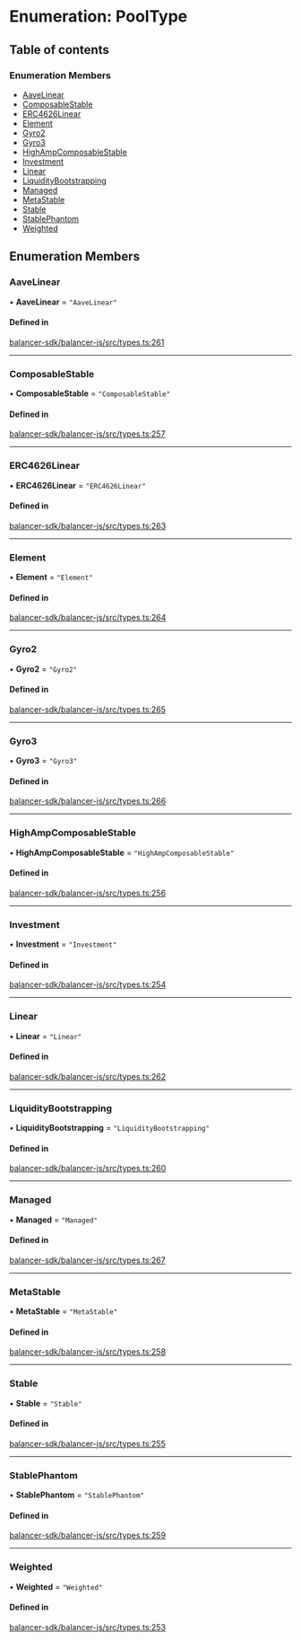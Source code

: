 # Enumeration: PoolType

## Table of contents

### Enumeration Members

- [AaveLinear](PoolType.md#aavelinear)
- [ComposableStable](PoolType.md#composablestable)
- [ERC4626Linear](PoolType.md#erc4626linear)
- [Element](PoolType.md#element)
- [Gyro2](PoolType.md#gyro2)
- [Gyro3](PoolType.md#gyro3)
- [HighAmpComposableStable](PoolType.md#highampcomposablestable)
- [Investment](PoolType.md#investment)
- [Linear](PoolType.md#linear)
- [LiquidityBootstrapping](PoolType.md#liquiditybootstrapping)
- [Managed](PoolType.md#managed)
- [MetaStable](PoolType.md#metastable)
- [Stable](PoolType.md#stable)
- [StablePhantom](PoolType.md#stablephantom)
- [Weighted](PoolType.md#weighted)

## Enumeration Members

### AaveLinear

• **AaveLinear** = ``"AaveLinear"``

#### Defined in

[balancer-sdk/balancer-js/src/types.ts:261](https://github.com/balancer-labs/balancer-sdk/blob/c094037b/balancer-js/src/types.ts#L261)

___

### ComposableStable

• **ComposableStable** = ``"ComposableStable"``

#### Defined in

[balancer-sdk/balancer-js/src/types.ts:257](https://github.com/balancer-labs/balancer-sdk/blob/c094037b/balancer-js/src/types.ts#L257)

___

### ERC4626Linear

• **ERC4626Linear** = ``"ERC4626Linear"``

#### Defined in

[balancer-sdk/balancer-js/src/types.ts:263](https://github.com/balancer-labs/balancer-sdk/blob/c094037b/balancer-js/src/types.ts#L263)

___

### Element

• **Element** = ``"Element"``

#### Defined in

[balancer-sdk/balancer-js/src/types.ts:264](https://github.com/balancer-labs/balancer-sdk/blob/c094037b/balancer-js/src/types.ts#L264)

___

### Gyro2

• **Gyro2** = ``"Gyro2"``

#### Defined in

[balancer-sdk/balancer-js/src/types.ts:265](https://github.com/balancer-labs/balancer-sdk/blob/c094037b/balancer-js/src/types.ts#L265)

___

### Gyro3

• **Gyro3** = ``"Gyro3"``

#### Defined in

[balancer-sdk/balancer-js/src/types.ts:266](https://github.com/balancer-labs/balancer-sdk/blob/c094037b/balancer-js/src/types.ts#L266)

___

### HighAmpComposableStable

• **HighAmpComposableStable** = ``"HighAmpComposableStable"``

#### Defined in

[balancer-sdk/balancer-js/src/types.ts:256](https://github.com/balancer-labs/balancer-sdk/blob/c094037b/balancer-js/src/types.ts#L256)

___

### Investment

• **Investment** = ``"Investment"``

#### Defined in

[balancer-sdk/balancer-js/src/types.ts:254](https://github.com/balancer-labs/balancer-sdk/blob/c094037b/balancer-js/src/types.ts#L254)

___

### Linear

• **Linear** = ``"Linear"``

#### Defined in

[balancer-sdk/balancer-js/src/types.ts:262](https://github.com/balancer-labs/balancer-sdk/blob/c094037b/balancer-js/src/types.ts#L262)

___

### LiquidityBootstrapping

• **LiquidityBootstrapping** = ``"LiquidityBootstrapping"``

#### Defined in

[balancer-sdk/balancer-js/src/types.ts:260](https://github.com/balancer-labs/balancer-sdk/blob/c094037b/balancer-js/src/types.ts#L260)

___

### Managed

• **Managed** = ``"Managed"``

#### Defined in

[balancer-sdk/balancer-js/src/types.ts:267](https://github.com/balancer-labs/balancer-sdk/blob/c094037b/balancer-js/src/types.ts#L267)

___

### MetaStable

• **MetaStable** = ``"MetaStable"``

#### Defined in

[balancer-sdk/balancer-js/src/types.ts:258](https://github.com/balancer-labs/balancer-sdk/blob/c094037b/balancer-js/src/types.ts#L258)

___

### Stable

• **Stable** = ``"Stable"``

#### Defined in

[balancer-sdk/balancer-js/src/types.ts:255](https://github.com/balancer-labs/balancer-sdk/blob/c094037b/balancer-js/src/types.ts#L255)

___

### StablePhantom

• **StablePhantom** = ``"StablePhantom"``

#### Defined in

[balancer-sdk/balancer-js/src/types.ts:259](https://github.com/balancer-labs/balancer-sdk/blob/c094037b/balancer-js/src/types.ts#L259)

___

### Weighted

• **Weighted** = ``"Weighted"``

#### Defined in

[balancer-sdk/balancer-js/src/types.ts:253](https://github.com/balancer-labs/balancer-sdk/blob/c094037b/balancer-js/src/types.ts#L253)
